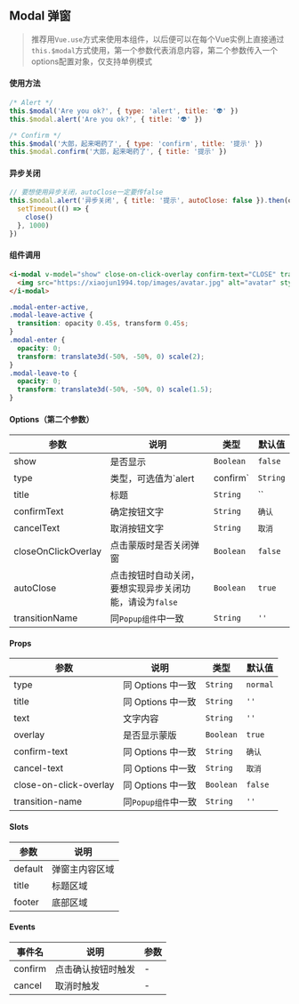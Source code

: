 ## Modal 弹窗

> 推荐用`Vue.use`方式来使用本组件，以后便可以在每个Vue实例上直接通过`this.$modal`方式使用，第一个参数代表消息内容，第二个参数传入一个options配置对象，仅支持单例模式

#### 使用方法

```javascript
/* Alert */
this.$modal('Are you ok?', { type: 'alert', title: '👽' })
this.$modal.alert('Are you ok?', { title: '👽' })

/* Confirm */
this.$modal('大郎，起来喝药了', { type: 'confirm', title: '提示' })
this.$modal.confirm('大郎，起来喝药了', { title: '提示' })
```

#### 异步关闭

```javascript
// 要想使用异步关闭，autoClose一定要传false
this.$modal.alert('异步关闭', { title: '提示', autoClose: false }).then(close => {
  setTimeout(() => {
    close()
  }, 1000)
})
```

#### 组件调用

```html
<i-modal v-model="show" close-on-click-overlay confirm-text="CLOSE" transition-name="modal" style="width:66%">
  <img src="https://xiaojun1994.top/images/avatar.jpg" alt="avatar" style="display:block;width:100%">
</i-modal>
```

```scss
.modal-enter-active,
.modal-leave-active {
  transition: opacity 0.45s, transform 0.45s;
}
.modal-enter {
  opacity: 0;
  transform: translate3d(-50%, -50%, 0) scale(2);
}
.modal-leave-to {
  opacity: 0;
  transform: translate3d(-50%, -50%, 0) scale(1.5);
}
```

#### Options（第二个参数）

| 参数 | 说明 | 类型 | 默认值 |
|------|------|------|------|
| show | 是否显示 | `Boolean` | `false` |
| type | 类型，可选值为`alert | confirm` | `String` | `'alert'` |
| title | 标题 | `String` | `` |
| confirmText | 确定按钮文字 | `String` | `确认` |
| cancelText | 取消按钮文字 | `String` | `取消` |
| closeOnClickOverlay | 点击蒙版时是否关闭弹窗	 | `Boolean` | `false` |
| autoClose | 点击按钮时自动关闭，要想实现异步关闭功能，请设为`false`	 | `Boolean` | `true` |
| transitionName | 同`Popup组件`中一致	 | `String` | `''` |

#### Props

| 参数 | 说明 | 类型 | 默认值 |
|------|------|------|------|
| type | 同 Options 中一致 | `String` | `normal` |
| title | 同 Options 中一致 | `String` | `''` |
| text | 文字内容 | `String` | `''` |
| overlay | 是否显示蒙版 | `Boolean` | `true` |
| confirm-text | 同 Options 中一致 | `String` | `确认` |
| cancel-text | 同 Options 中一致 | `String` | `取消` |
| close-on-click-overlay | 同 Options 中一致	 | `Boolean` | `false` |
| transition-name | 同`Popup组件`中一致	 | `String` | `''` |


#### Slots

| 参数 | 说明 |
|------|------|
| default | 弹窗主内容区域 |
| title | 标题区域 |
| footer | 底部区域 |

#### Events

| 事件名 | 说明 | 参数 |
|------|------|------|
| confirm | 点击确认按钮时触发 | - |
| cancel | 取消时触发 | - |

